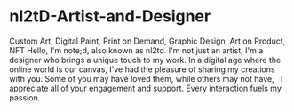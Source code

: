 # nl2tD-Artist-and-Designer
Custom Art, Digital Paint, Print on Demand, Graphic Design, Art on Product, NFT
Hello, I'm note;d, also known as nl2td. I'm not just an artist, I'm a designer who brings a unique touch to my work. In a digital age where the online world is our canvas, I've had the pleasure of sharing my creations with you. Some of you may have loved them, while others may not have,   I appreciate all of your engagement and support. Every interaction fuels my passion.

